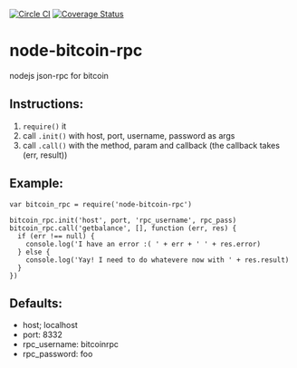 [![Circle CI](https://circleci.com/gh/drazisil/node-bitcoin-rpc.svg?style=svg)](https://circleci.com/gh/drazisil/node-bitcoin-rpc) [![Coverage Status](https://coveralls.io/repos/drazisil/node-bitcoin-rpc/badge.svg?branch=master&service=github)](https://coveralls.io/github/drazisil/node-bitcoin-rpc?branch=master)

# node-bitcoin-rpc
nodejs json-rpc for bitcoin

Instructions:
---------------
1. `require()` it
2. call `.init()` with host, port, username, password as args
3. call `.call()` with the method, param and callback (the callback takes (err, result))

Example:
----------
```
var bitcoin_rpc = require('node-bitcoin-rpc')

bitcoin_rpc.init('host', port, 'rpc_username', rpc_pass)
bitcoin_rpc.call('getbalance', [], function (err, res) {
  if (err !== null) {
    console.log('I have an error :( ' + err + ' ' + res.error)
  } else {
    console.log('Yay! I need to do whatevere now with ' + res.result)
  }
})
```
Defaults:
--------
* host; localhost
* port: 8332
* rpc_username: bitcoinrpc
* rpc_password: foo
